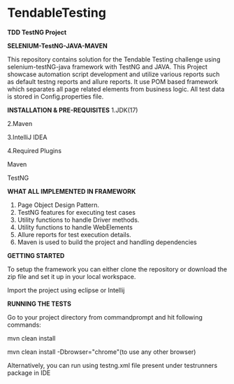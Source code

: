 
# TendableTesting

**TDD TestNG Project**

**SELENIUM-TestNG-JAVA-MAVEN**

This repository contains solution for the Tendable Testing challenge using selenium-testNG-java framework with TestNG and JAVA.
This Project showcase automation script development and utilize various reports such as default testng reports and allure reports.
It use POM based framework which separates all page related elements from business logic.
All test data is stored in Config.properties file.


**INSTALLATION & PRE-REQUISITES**
1.JDK(17)

2.Maven

3.IntelliJ IDEA

4.Required Plugins

  Maven

  TestNG

**WHAT ALL IMPLEMENTED IN FRAMEWORK**

1. Page Object Design Pattern.
2. TestNG features for executing test cases
3. Utility functions to handle Driver methods.
4. Utility functions to handle WebElements
5. Allure reports for test execution details.
6. Maven is used to build the project and handling dependencies


**GETTING STARTED**

To setup the framework you can either clone the repository or download the zip file and set it up in your local workspace.

Import the project using eclipse or Intellij

**RUNNING THE TESTS**

Go to your project directory from commandprompt and hit following commands:

mvn clean install

mvn clean install -Dbrowser="chrome"(to use any other browser)

Alternatively, you can run using testng.xml file present under testrunners package in IDE
